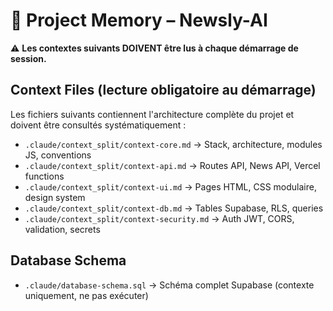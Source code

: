 # 🧠 Project Memory – Newsly-AI

⚠️ **Les contextes suivants DOIVENT être lus à chaque démarrage de session.**

## Context Files (lecture obligatoire au démarrage)

Les fichiers suivants contiennent l'architecture complète du projet et doivent être consultés systématiquement :

- `.claude/context_split/context-core.md` → Stack, architecture, modules JS, conventions
- `.claude/context_split/context-api.md` → Routes API, News API, Vercel functions
- `.claude/context_split/context-ui.md` → Pages HTML, CSS modulaire, design system
- `.claude/context_split/context-db.md` → Tables Supabase, RLS, queries
- `.claude/context_split/context-security.md` → Auth JWT, CORS, validation, secrets

## Database Schema
- `.claude/database-schema.sql` → Schéma complet Supabase (contexte uniquement, ne pas exécuter)

